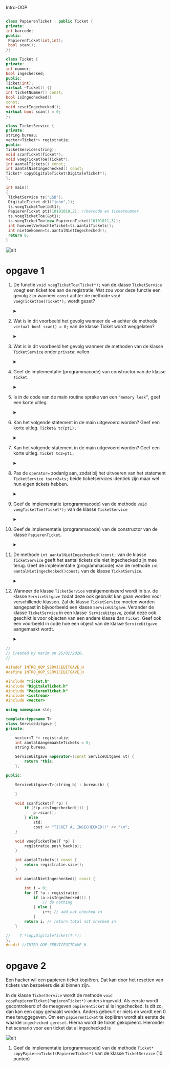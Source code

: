 Intro-OOP


```cpp

class PapierenTicket : public Ticket {
private:
int barcode;
public:
 PapierenTicket(int,int);
 bool scan();
};

```

```cpp
class Ticket {
private:
int nummer;
bool ingechecked;
public:
Ticket(int);
virtual ~Ticket() {}
int ticketNummer() const;
bool isIngechecked()
const;
void resetIngechecked();
virtual bool scan() = 0;
};

```

```cpp
class TicketService {
private:
string bureau;
vector<Ticket*> registratie;
public:
TicketService(string);
void scanTicket(Ticket*);
void voegTicketToe(Ticket*);
int aantalTickets() const;
int aantalNietIngechecked() const;
Ticket* copyDigitaleTicket(DigitaleTicket*);
};
```

```cpp
int main()
{
 TicketService ts("L&B");
 DigitaleTicket dt1("john",1);
 ts.voegTicketToe(&dt1);
 PapierenTicket pt1(10101010,2); //barcode en ticketnummer
 ts.voegTicketToe(&pt1);
 ts.voegTicketToe(new PapierenTicket(10101011,3));
 int hoeveelVerkochteTicket=ts.aantalTickets();
 int nietGekomen=ts.aantalNietIngechecked();
 return 0;
}
```

![alt](../Images/Class-diagram.PNG)


# opgave 1


1. De functie ```void voegTicketToe(Ticket*);``` van de klasse ```TicketService``` voegt een ticket toe aan de registratie. Wat zou voor deze functie een gevolg zijn wanneer ```const``` achter de methode ```void voegTicketToe(Ticket*);``` wordt gezet?<details> <summary></summary> ```Compiler error:                                                Dan zou de functie geen tickets kunnen toevoegen. Want het const geeft aan dat de functie alleen op const objecten kan worden uitgevoerd. En de naam voegTicketToe impliciteert een wijziging. Dus als er een binnen de functie VoegTicketToe een niet const functie wordt gebruikt, dan zal de compiler dit melden.  ``` </details>

1. Wat is in dit voorbeeld het gevolg wanneer de ```=0``` achter de methode ```virtual bool scan() = 0;``` van de klasse Ticket wordt weggelaten?<details> <summary></summary> <p> ``` Dan verwacht de compiler een implementatie van de functie binnen de class. In dit eval zou de class Ticket de virtuele functie bevatten, als daar de =0 weggehaald wordt, verwacht de compiler dat er in de Ticket.cpp een implementatie van is. C++ heeft geen "abstract" syntax zoals Java, om een class abstract te maken. Maar wel door functies abstract te maken en in een andere class te implementeren``` </details>

1. Wat is in dit voorbeeld het gevolg wanneer de methoden van de klasse ```TicketService``` onder ```private```: vallen.<details> <summary></summary> ```cpp Dan zouden de functies die in de main worden aangeroepen in van de klasse TicketSerice niet compilen  ``` </details>

1. Geef de implementatie (programmacode) van constructor van de klasse ```Ticket```.<details> <summary></summary> ```cpp Ticket::Ticket(int ticketnummer) : ticketnummer(ticketnummer) {
    ingechecked = false;} ``` </details>


1. Is in de code van de main routine sprake van een ```“memory leak”```, geef een korte uitleg.<details> <summary></summary> ``` Ja, het gebruik van 'new' in de functie zorgt voor dynamic storage duration, en moet je het object zelf opruimen. In dit geval wordt het object nooit opgeruimd.  ``` </details>

1. Kan het volgende statement in de main uitgevoerd worden? Geef een korte uitleg. ```Ticket& tc(pt1);```<details> <summary></summary> ``` Ja zo wordt tc een refentie naar pt1.   zou ook ->PapierenTicket *tc(&pt1); ``` </details>

1. Kan het volgende statement in de main uitgevoerd worden? Geef een korte uitleg. ```Ticket tc2=pt1;```<details> <summary></summary> ``` ja dat kan, alleen krijg je hier te maken met het slicing probleem. Papieren ticket weet dat hij een ticket is anders om niet. Dus alles wat niet binnen de class ticket valt wordt 'weggesliced' ``` </details>

1. Pas de ```operator=``` zodanig aan, zodat bij het uitvoeren van het statement ```TicketService tserv2=ts;``` beide ticketservices identiek zijn maar wel hun eigen tickets hebben.<details> <summary></summary> ```     TicketService& operator = (const TicketService &t)
    {
        return *this;
    }; ``` </details>

1.  Geef de implementatie (programmacode) van de methode ```void voegTicketToe(Ticket*);``` van de klasse ```TicketService```<details> <summary></summary> ``` void TicketService::voegTicketToe(Ticket *t) {
    registratie.push_back(t); }``` </details>

1.  Geef de implementatie (programmacode) van de constructor van de klasse ```PapierenTicket```.<details> <summary></summary> <p>
```PapierenTicket::PapierenTicket(int barcode, int ticketnummer) : Ticket(ticketnummer), barcode barcode) {} ``` </P> </details>

1.  De methode ```int aantalNietIngechecked()const;``` van de klasse ```TicketService``` geeft het aantal tickets die niet ingechecked zijn mee terug. Geef de implementatie (programmacode) van de methode ```int aantalNietIngechecked()const;``` van de klasse ```TicketService```.<details> <summary></summary> ``` int TicketService::aantalNietIngechecked() const {
    int i = 0;
    for (Ticket *a : registratie)
        if (a->isIngechecked()) {
            // do nothing
        } else {
            i++; // add not checkedin
        }
    return i; // return total not checked in} ``` </details>

1.  Wanneer de klasse ```TicketService``` veralgemeniseerd wordt in b.v. de klasse ```ServiceUitgave``` zodat deze ook gebruikt kan gaan worden voor verschillende klassen. Zal de klasse ```TicketService``` moeten worden aangepast in bijvoorbeeld een klasse ```ServiceUitgave```. Verander de klasse ``` TicketService ``` in een klasse``` ServiceUitgave```, zodat deze ook geschikt is voor objecten van een andere klasse dan ```Ticket```. Geef ook een voorbeeld in code hoe een object van de klasse ```ServiceUitgave``` aangemaakt wordt.<details> <summary></summary> ``` ---- ``` </details>

```cpp
//
// Created by narim on 25/01/2020.
//

#ifndef INTRO_OOP_SERVICEUITGAVE_H
#define INTRO_OOP_SERVICEUITGAVE_H

#include "Ticket.h"
#include "DigitaleTicket.h"
#include "PapierenTicket.h"
#include <iostream>
#include <vector>

using namespace std;

template<typename T>
class ServiceUitgave {
private:

    vector<T *> registratie;
    int aantalAangemaakteTickets = 0;
    string bureau;

    ServiceUitgave &operator=(const ServiceUitgave &t) {
        return *this;
    };

public:

    ServiceUitgave<T>(string b) : bureau(b) {

    }

    void scanTicket(T *p) {
        if (!(p->isIngechecked())) {
            p->scan();
        } else
            std:
            cout << "TICKET AL INGECHECKED!!" << "\n";
    }

    void voegTicketToe(T *p) {
        registratie.push_back(p);
    }

    int aantalTickets() const {
        return registratie.size();
    }

    int aantalNietIngechecked() const {

        int i = 0;
        for (T *a : registratie)
            if (a->isIngechecked()) {
                // do nothing
            } else {
                i++; // add not checked in
            }
        return i; // return total not checked in
    }

//    T *copyDigitaleTicket(T *);
};
#endif //INTRO_OOP_SERVICEUITGAVE_H


```

# opgave 2
Een hacker wil een papieren ticket kopiëren. Dat kan door het resetten van tickets van bezoekers die al binnen zijn.

In de klasse ```TicketService``` wordt de methode ```void copyPapierenTicket(PapierenTicket*)``` anders ingevuld. Als eerste wordt gecontroleerd of de meegeven ```papierenticket``` al is ingechecked. Is dit zo, dan kan een copy gemaakt worden. Anders gebeurt er niets en wordt een 0 mee teruggegeven. Om een ```papierenticket``` te kopiëren wordt als eerste de waarde ```ingechecked gereset```. Hierna
wordt de ticket gekopieerd. Hieronder het scenario voor een ticket dat al ingechecked is

![alt](../Images/Sequentie-diagram.PNG)
1. Geef de implementatie (programmacode) van de methode ```Ticket* copyPapierenTicket(PapierenTicket*)``` van de klasse ```TicketService``` (10 punten) 

